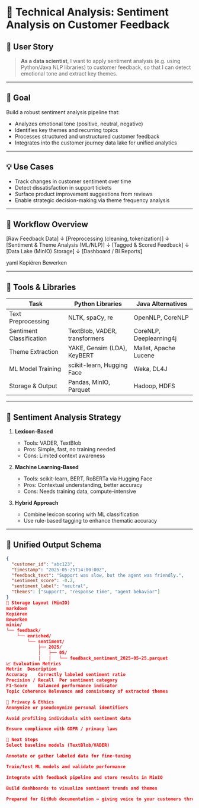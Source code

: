 # 🧠 Technical Analysis: Sentiment Analysis on Customer Feedback

## 📌 User Story
> **As a data scientist**, I want to apply sentiment analysis (e.g. using Python/Java NLP libraries) to customer feedback, so that I can detect emotional tone and extract key themes.

---

## 🎯 Goal

Build a robust sentiment analysis pipeline that:
- Analyzes emotional tone (positive, neutral, negative)
- Identifies key themes and recurring topics
- Processes structured and unstructured customer feedback
- Integrates into the customer journey data lake for unified analytics

---

## 💡 Use Cases

- Track changes in customer sentiment over time
- Detect dissatisfaction in support tickets
- Surface product improvement suggestions from reviews
- Enable strategic decision-making via theme frequency analysis

---

## 🔁 Workflow Overview

[Raw Feedback Data]
↓
[Preprocessing (cleaning, tokenization)]
↓
[Sentiment & Theme Analysis (ML/NLP)]
↓
[Tagged & Scored Feedback]
↓
[Data Lake (MinIO) Storage]
↓
[Dashboard / BI Reports]

yaml
Kopiëren
Bewerken

---

## 🧰 Tools & Libraries

| Task                     | Python Libraries              | Java Alternatives           |
|--------------------------|-------------------------------|-----------------------------|
| Text Preprocessing       | NLTK, spaCy, re               | OpenNLP, CoreNLP            |
| Sentiment Classification | TextBlob, VADER, transformers | CoreNLP, Deeplearning4j     |
| Theme Extraction         | YAKE, Gensim (LDA), KeyBERT   | Mallet, Apache Lucene       |
| ML Model Training        | scikit-learn, Hugging Face    | Weka, DL4J                  |
| Storage & Output         | Pandas, MinIO, Parquet        | Hadoop, HDFS                |

---

## 🧪 Sentiment Analysis Strategy

1. **Lexicon-Based**
    - Tools: VADER, TextBlob
    - Pros: Simple, fast, no training needed
    - Cons: Limited context awareness

2. **Machine Learning-Based**
    - Tools: scikit-learn, BERT, RoBERTa via Hugging Face
    - Pros: Contextual understanding, better accuracy
    - Cons: Needs training data, compute-intensive

3. **Hybrid Approach**
    - Combine lexicon scoring with ML classification
    - Use rule-based tagging to enhance thematic accuracy

---

## 🧬 Unified Output Schema

```json
{
  "customer_id": "abc123",
  "timestamp": "2025-05-25T14:00:00Z",
  "feedback_text": "Support was slow, but the agent was friendly.",
  "sentiment_score": -0.2,
  "sentiment_label": "neutral",
  "themes": ["support", "response time", "agent behavior"]
}
📁 Storage Layout (MinIO)
markdown
Kopiëren
Bewerken
minio/
└── feedback/
    └── enriched/
        └── sentiment/
            ├── 2025/
            │   ├── 05/
            │   │   └── feedback_sentiment_2025-05-25.parquet
📈 Evaluation Metrics
Metric	Description
Accuracy	Correctly labeled sentiment ratio
Precision / Recall	Per sentiment category
F1-Score	Balanced performance indicator
Topic Coherence	Relevance and consistency of extracted themes

🔐 Privacy & Ethics
Anonymize or pseudonymize personal identifiers

Avoid profiling individuals with sentiment data

Ensure compliance with GDPR / privacy laws

🧩 Next Steps
Select baseline models (TextBlob/VADER)

Annotate or gather labeled data for fine-tuning

Train/test ML models and validate performance

Integrate with feedback pipeline and store results in MinIO

Build dashboards to visualize sentiment trends and themes

Prepared for GitHub documentation — giving voice to your customers through AI 💬
